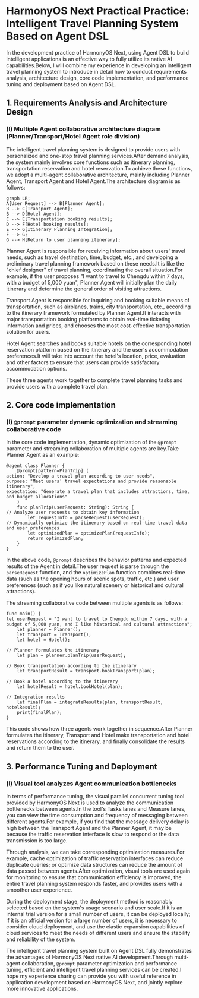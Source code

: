 # HarmonyOS Next Practical Practice: Intelligent Travel Planning System Based on Agent DSL
In the development practice of HarmonyOS Next, using Agent DSL to build intelligent applications is an effective way to fully utilize its native AI capabilities.Below, I will combine my experience in developing an intelligent travel planning system to introduce in detail how to conduct requirements analysis, architecture design, core code implementation, and performance tuning and deployment based on Agent DSL.

## 1. Requirements Analysis and Architecture Design
### (I) Multiple Agent collaborative architecture diagram (Planner/Transport/Hotel Agent role division)
The intelligent travel planning system is designed to provide users with personalized and one-stop travel planning services.After demand analysis, the system mainly involves core functions such as itinerary planning, transportation reservation and hotel reservation.To achieve these functions, we adopt a multi-agent collaborative architecture, mainly including Planner Agent, Transport Agent and Hotel Agent.The architecture diagram is as follows:
```mermaid
graph LR;
A[User Request] --> B[Planner Agent];
B --> C[Transport Agent];
B --> D[Hotel Agent];
C --> E[Transportation booking results];
D --> F[Hotel booking results];
E --> G[Itinerary Planning Integration];
F --> G;
G --> H[Return to user planning itinerary];
```
Planner Agent is responsible for receiving information about users' travel needs, such as travel destination, time, budget, etc., and developing a preliminary travel planning framework based on these needs.It is like the "chief designer" of travel planning, coordinating the overall situation.For example, if the user proposes "I want to travel to Chengdu within 7 days, with a budget of 5,000 yuan", Planner Agent will initially plan the daily itinerary and determine the general order of visiting attractions.

Transport Agent is responsible for inquiring and booking suitable means of transportation, such as airplanes, trains, city transportation, etc., according to the itinerary framework formulated by Planner Agent.It interacts with major transportation booking platforms to obtain real-time ticketing information and prices, and chooses the most cost-effective transportation solution for users.

Hotel Agent searches and books suitable hotels on the corresponding hotel reservation platform based on the itinerary and the user's accommodation preferences.It will take into account the hotel's location, price, evaluation and other factors to ensure that users can provide satisfactory accommodation options.

These three agents work together to complete travel planning tasks and provide users with a complete travel plan.

## 2. Core code implementation
### (I) `@prompt` parameter dynamic optimization and streaming collaborative code
In the core code implementation, dynamic optimization of the `@prompt` parameter and streaming collaboration of multiple agents are key.Take Planner Agent as an example:
```cj
@agent class Planner {
    @prompt[pattern=PlanTrip] (
action: "Develop a travel plan according to user needs",
purpose: "Meet users' travel expectations and provide reasonable itinerary",
expectation: "Generate a travel plan that includes attractions, time, and budget allocations"
    )
    func planTrip(userRequest: String): String {
// Analyze user requests to obtain key information
        let requestInfo = parseRequest(userRequest);
// Dynamically optimize the itinerary based on real-time travel data and user preferences
        let optimizedPlan = optimizePlan(requestInfo);
        return optimizedPlan;
    }
}
```
In the above code, `@prompt` describes the behavior patterns and expected results of the Agent in detail.The user request is parse through the `parseRequest` function, and the `optimizePlan` function combines real-time data (such as the opening hours of scenic spots, traffic, etc.) and user preferences (such as if you like natural scenery or historical and cultural attractions).

The streaming collaborative code between multiple agents is as follows:
```cj
func main() {
let userRequest = "I want to travel to Chengdu within 7 days, with a budget of 5,000 yuan, and I like historical and cultural attractions";
    let planner = Planner();
    let transport = Transport();
    let hotel = Hotel();

// Planner formulates the itinerary
    let plan = planner.planTrip(userRequest);

// Book transportation according to the itinerary
    let transportResult = transport.bookTransport(plan);

// Book a hotel according to the itinerary
    let hotelResult = hotel.bookHotel(plan);

// Integration results
    let finalPlan = integrateResults(plan, transportResult, hotelResult);
    print(finalPlan);
}
```
This code shows how three agents work together in sequence.After Planner formulates the itinerary, Transport and Hotel make transportation and hotel reservations according to the itinerary, and finally consolidate the results and return them to the user.

## 3. Performance Tuning and Deployment
### (I) Visual tool analyzes Agent communication bottlenecks
In terms of performance tuning, the visual parallel concurrent tuning tool provided by HarmonyOS Next is used to analyze the communication bottlenecks between agents.In the tool's Tasks lanes and Measure lanes, you can view the time consumption and frequency of messaging between different agents.For example, if you find that the message delivery delay is high between the Transport Agent and the Planner Agent, it may be because the traffic reservation interface is slow to respond or the data transmission is too large.

Through analysis, we can take corresponding optimization measures.For example, cache optimization of traffic reservation interfaces can reduce duplicate queries; or optimize data structures can reduce the amount of data passed between agents.After optimization, visual tools are used again for monitoring to ensure that communication efficiency is improved, the entire travel planning system responds faster, and provides users with a smoother user experience.

During the deployment stage, the deployment method is reasonably selected based on the system's usage scenario and user scale.If it is an internal trial version for a small number of users, it can be deployed locally; if it is an official version for a large number of users, it is necessary to consider cloud deployment, and use the elastic expansion capabilities of cloud services to meet the needs of different users and ensure the stability and reliability of the system.

The intelligent travel planning system built on Agent DSL fully demonstrates the advantages of HarmonyOS Next native AI development.Through multi-agent collaboration, `@prompt` parameter optimization and performance tuning, efficient and intelligent travel planning services can be created.I hope my experience sharing can provide you with useful reference in application development based on HarmonyOS Next, and jointly explore more innovative applications.
